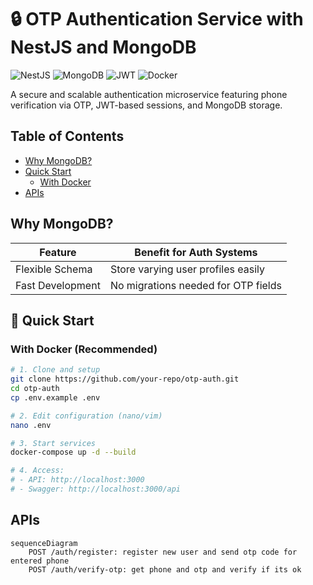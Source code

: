 # 🔒 OTP Authentication Service with NestJS and MongoDB

![NestJS](https://img.shields.io/badge/NestJS-E0234E?style=for-the-badge&logo=nestjs&logoColor=white)
![MongoDB](https://img.shields.io/badge/MongoDB-47A248?style=for-the-badge&logo=mongodb&logoColor=white)
![JWT](https://img.shields.io/badge/JWT-000000?style=for-the-badge&logo=jsonwebtokens)
![Docker](https://img.shields.io/badge/Docker-2496ED?style=for-the-badge&logo=docker&logoColor=white)

A secure and scalable authentication microservice featuring phone verification via OTP, JWT-based sessions, and MongoDB storage.

## Table of Contents

- [Why MongoDB?](#-why-mongodb)
- [Quick Start](#-quick-start)
  - [With Docker](#with-docker-recommended)
- [APIs](#-api-documentation)

## Why MongoDB?

| Feature          | Benefit for Auth Systems            |
| ---------------- | ----------------------------------- |
| Flexible Schema  | Store varying user profiles easily  |
| Fast Development | No migrations needed for OTP fields |

## 🚀 Quick Start

### With Docker (Recommended)

```bash
# 1. Clone and setup
git clone https://github.com/your-repo/otp-auth.git
cd otp-auth
cp .env.example .env

# 2. Edit configuration (nano/vim)
nano .env

# 3. Start services
docker-compose up -d --build

# 4. Access:
# - API: http://localhost:3000
# - Swagger: http://localhost:3000/api
```

## APIs

```mermaid
sequenceDiagram
    POST /auth/register: register new user and send otp code for entered phone
    POST /auth/verify-otp: get phone and otp and verify if its ok
```
